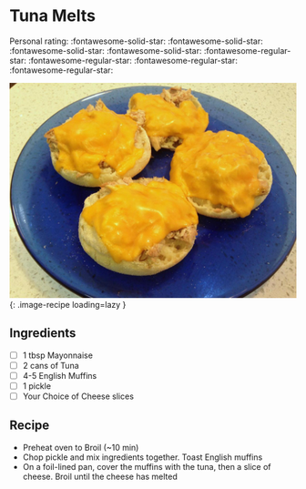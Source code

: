 <!-- Needs Manual Review -->

# Tuna Melts

<!-- {cts} rating=1; (User can specify rating on scale of 1-5) -->

Personal rating: :fontawesome-solid-star: :fontawesome-solid-star: :fontawesome-solid-star: :fontawesome-solid-star: :fontawesome-regular-star: :fontawesome-regular-star: :fontawesome-regular-star: :fontawesome-regular-star:

<!-- {cte} -->

<!-- {cts} name_image=tuna_melts.jpg; (User can specify image name) -->

![tuna_melts.jpg](./tuna_melts.jpg){: .image-recipe loading=lazy }

<!-- {cte} -->

## Ingredients

* [ ] 1 tbsp Mayonnaise
* [ ] 2 cans of Tuna
* [ ] 4-5 English Muffins
* [ ] 1 pickle
* [ ] Your Choice of Cheese slices

## Recipe

* Preheat oven to Broil (~10 min)
* Chop pickle and mix ingredients together. Toast English muffins
* On a foil-lined pan, cover the muffins with the tuna, then a slice of cheese. Broil until the cheese has melted
